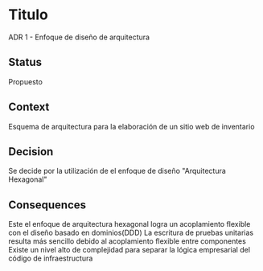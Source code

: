 # Titulo

ADR 1 - Enfoque de diseño de arquitectura

## Status

Propuesto

## Context

Esquema de arquitectura para la elaboración de un sitio web de inventario

## Decision

Se decide por la utilización de el enfoque de diseño "Arquitectura Hexagonal"

## Consequences

Este el enfoque de arquitectura hexagonal logra un acoplamiento flexible con el diseño basado en dominios(DDD)
La escritura de pruebas unitarias resulta más sencillo debido al acoplamiento flexible entre componentes
Existe un nivel alto de complejidad para separar la lógica empresarial del código de infraestructura